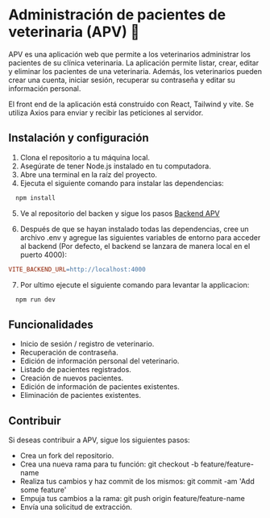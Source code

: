 # Administración de pacientes de veterinaria (APV) 🐶
APV es una aplicación web que permite a los veterinarios administrar los pacientes de su clínica veterinaria. La aplicación permite listar, crear, editar y eliminar los pacientes de una veterinaria. Además, los veterinarios pueden crear una cuenta, iniciar sesión, recuperar su contraseña y editar su información personal.

El front end de la aplicación está construido con React, Tailwind y vite. Se utiliza Axios para enviar y recibir las peticiones al servidor.

## Instalación y configuración

1. Clona el repositorio a tu máquina local.
2. Asegúrate de tener Node.js instalado en tu computadora.
3. Abre una terminal en la raíz del proyecto.
4. Ejecuta el siguiente comando para instalar las dependencias:
```bash  
  npm install
```
5. Ve al repositorio del backen y sigue los pasos
<a href="https://github.com/dlozanoc82/backend-apv">Backend APV</a>

6. Después de que se hayan instalado todas las dependencias, cree un archivo .env y agregue las siguientes variables de entorno para acceder al backend (Por defecto, el backend se lanzara de manera local en el puerto 4000): 
```makefile
VITE_BACKEND_URL=http://localhost:4000
```

7. Por ultimo ejecute el siguiente comando para levantar la applicacion:
```bash  
  npm run dev
```

## Funcionalidades
* Inicio de sesión / registro de veterinario.
* Recuperación de contraseña.
* Edición de información personal del veterinario.
* Listado de pacientes registrados.
* Creación de nuevos pacientes.
* Edición de información de pacientes existentes.
* Eliminación de pacientes existentes.

## Contribuir
Si deseas contribuir a APV, sigue los siguientes pasos:

* Crea un fork del repositorio.
* Crea una nueva rama para tu función: git checkout -b feature/feature-name
* Realiza tus cambios y haz commit de los mismos: git commit -am 'Add some feature'
* Empuja tus cambios a la rama: git push origin feature/feature-name
* Envía una solicitud de extracción.
